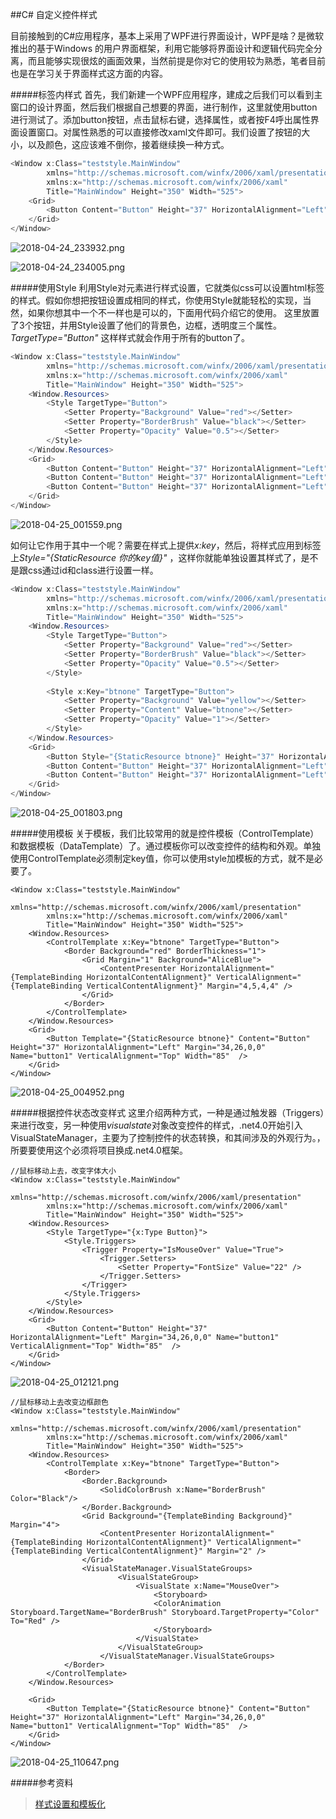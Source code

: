 ##C# 自定义控件样式

目前接触到的C#应用程序，基本上采用了WPF进行界面设计，WPF是啥？是微软推出的基于Windows 的用户界面框架，利用它能够将界面设计和逻辑代码完全分离，而且能够实现很炫的画面效果，当然前提是你对它的使用较为熟悉，笔者目前也是在学习关于界面样式这方面的内容。

<!--more-->

#####标签内样式
首先，我们新建一个WPF应用程序，建成之后我们可以看到主窗口的设计界面，然后我们根据自己想要的界面，进行制作，这里就使用button进行测试了。添加button按钮，点击鼠标右键，选择属性，或者按F4呼出属性界面设置窗口。对属性熟悉的可以直接修改xaml文件即可。我们设置了按钮的大小，以及颜色，这应该难不倒你，接着继续换一种方式。
```C#
<Window x:Class="teststyle.MainWindow"
        xmlns="http://schemas.microsoft.com/winfx/2006/xaml/presentation"
        xmlns:x="http://schemas.microsoft.com/winfx/2006/xaml"
        Title="MainWindow" Height="350" Width="525">
    <Grid>
        <Button Content="Button" Height="37" HorizontalAlignment="Left" Margin="34,26,0,0" Name="button1" VerticalAlignment="Top" Width="85" Background="#FFE99A9A" />
    </Grid>
</Window>
```
![2018-04-24_233932.png](https://upload-images.jianshu.io/upload_images/3956112-c6f1542510995f16.png?imageMogr2/auto-orient/strip%7CimageView2/2/w/1240)

![2018-04-24_234005.png](https://upload-images.jianshu.io/upload_images/3956112-ad6da06c16573535.png?imageMogr2/auto-orient/strip%7CimageView2/2/w/1240)

#####使用Style
利用Style对元素进行样式设置，它就类似css可以设置html标签的样式。假如你想把按钮设置成相同的样式，你使用Style就能轻松的实现，当然，如果你想其中一个不一样也是可以的，下面用代码介绍它的使用。
这里放置了3个按钮，并用Style设置了他们的背景色，边框，透明度三个属性。
*TargetType="Button"* 这样样式就会作用于所有的button了。
```C#
<Window x:Class="teststyle.MainWindow"
        xmlns="http://schemas.microsoft.com/winfx/2006/xaml/presentation"
        xmlns:x="http://schemas.microsoft.com/winfx/2006/xaml"
        Title="MainWindow" Height="350" Width="525">
    <Window.Resources>
        <Style TargetType="Button">
            <Setter Property="Background" Value="red"></Setter>
            <Setter Property="BorderBrush" Value="black"></Setter>
            <Setter Property="Opacity" Value="0.5"></Setter>
        </Style>
    </Window.Resources>
    <Grid>
        <Button Content="Button" Height="37" HorizontalAlignment="Left" Margin="34,26,0,0" Name="button1" VerticalAlignment="Top" Width="85"  />
        <Button Content="Button" Height="37" HorizontalAlignment="Left" Margin="211,27,0,0" Name="button2" VerticalAlignment="Top" Width="85" />
        <Button Content="Button" Height="37" HorizontalAlignment="Left" Margin="384,27,0,0" Name="button3" VerticalAlignment="Top" Width="85" />
    </Grid>
</Window>
```
![2018-04-25_001559.png](https://upload-images.jianshu.io/upload_images/3956112-99673cf8f685a574.png?imageMogr2/auto-orient/strip%7CimageView2/2/w/1240)

如何让它作用于其中一个呢？需要在样式上提供*x:key*，然后，将样式应用到标签上*Style="{StaticResource 你的key值}"* ，这样你就能单独设置其样式了，是不是跟css通过id和class进行设置一样。
```C#
<Window x:Class="teststyle.MainWindow"
        xmlns="http://schemas.microsoft.com/winfx/2006/xaml/presentation"
        xmlns:x="http://schemas.microsoft.com/winfx/2006/xaml"
        Title="MainWindow" Height="350" Width="525">
    <Window.Resources>
        <Style TargetType="Button">
            <Setter Property="Background" Value="red"></Setter>
            <Setter Property="BorderBrush" Value="black"></Setter>
            <Setter Property="Opacity" Value="0.5"></Setter>
        </Style>
        
        <Style x:Key="btnone" TargetType="Button">
            <Setter Property="Background" Value="yellow"></Setter>
            <Setter Property="Content" Value="btnone"></Setter>
            <Setter Property="Opacity" Value="1"></Setter>
        </Style>
    </Window.Resources>
    <Grid>
        <Button Style="{StaticResource btnone}" Height="37" HorizontalAlignment="Left" Margin="34,26,0,0" Name="button1" VerticalAlignment="Top" Width="85"  />
        <Button Content="Button" Height="37" HorizontalAlignment="Left" Margin="211,27,0,0" Name="button2" VerticalAlignment="Top" Width="85" />
        <Button Content="Button" Height="37" HorizontalAlignment="Left" Margin="384,27,0,0" Name="button3" VerticalAlignment="Top" Width="85" />
    </Grid>
</Window>
```
![2018-04-25_001803.png](https://upload-images.jianshu.io/upload_images/3956112-f3cca5d8ce4c667a.png?imageMogr2/auto-orient/strip%7CimageView2/2/w/1240)

#####使用模板
关于模板，我们比较常用的就是控件模板（ControlTemplate）和数据模板（DataTemplate）了。通过模板你可以改变控件的结构和外观。单独使用ControlTemplate必须制定key值，你可以使用style加模板的方式，就不是必要了。
```
<Window x:Class="teststyle.MainWindow"
        xmlns="http://schemas.microsoft.com/winfx/2006/xaml/presentation"
        xmlns:x="http://schemas.microsoft.com/winfx/2006/xaml"
        Title="MainWindow" Height="350" Width="525">
    <Window.Resources>
        <ControlTemplate x:Key="btnone" TargetType="Button">
            <Border Background="red" BorderThickness="1">
                <Grid Margin="1" Background="AliceBlue">
                    <ContentPresenter HorizontalAlignment="{TemplateBinding HorizontalContentAlignment}" VerticalAlignment="{TemplateBinding VerticalContentAlignment}" Margin="4,5,4,4" />
                </Grid>
            </Border>
        </ControlTemplate>
    </Window.Resources>
    <Grid>
        <Button Template="{StaticResource btnone}" Content="Button" Height="37" HorizontalAlignment="Left" Margin="34,26,0,0" Name="button1" VerticalAlignment="Top" Width="85"  />
    </Grid>
</Window>
```
![2018-04-25_004952.png](https://upload-images.jianshu.io/upload_images/3956112-a08da736305c5325.png?imageMogr2/auto-orient/strip%7CimageView2/2/w/1240)

#####根据控件状态改变样式
这里介绍两种方式，一种是通过触发器（Triggers）来进行改变，另一种使用*visualstate*对象改变控件的样式，.net4.0开始引入VisualStateManager，主要为了控制控件的状态转换，和其间涉及的外观行为。，所要要使用这个必须将项目换成.net4.0框架。

```
//鼠标移动上去，改变字体大小
<Window x:Class="teststyle.MainWindow"
        xmlns="http://schemas.microsoft.com/winfx/2006/xaml/presentation"
        xmlns:x="http://schemas.microsoft.com/winfx/2006/xaml"
        Title="MainWindow" Height="350" Width="525">
    <Window.Resources>
        <Style TargetType="{x:Type Button}">
            <Style.Triggers>
                <Trigger Property="IsMouseOver" Value="True">
                    <Trigger.Setters>
                        <Setter Property="FontSize" Value="22" />
                    </Trigger.Setters>
                </Trigger>
            </Style.Triggers>
        </Style>
    </Window.Resources>
    <Grid>
        <Button Content="Button" Height="37" HorizontalAlignment="Left" Margin="34,26,0,0" Name="button1" VerticalAlignment="Top" Width="85"  />
    </Grid>
</Window>
```
![2018-04-25_012121.png](https://upload-images.jianshu.io/upload_images/3956112-8d3701e36c03187a.png?imageMogr2/auto-orient/strip%7CimageView2/2/w/1240)

```
//鼠标移动上去改变边框颜色
<Window x:Class="teststyle.MainWindow"
        xmlns="http://schemas.microsoft.com/winfx/2006/xaml/presentation"
        xmlns:x="http://schemas.microsoft.com/winfx/2006/xaml"
        Title="MainWindow" Height="350" Width="525">
    <Window.Resources>
        <ControlTemplate x:Key="btnone" TargetType="Button">
            <Border>
                <Border.Background>
                    <SolidColorBrush x:Name="BorderBrush" Color="Black"/>
                </Border.Background>
                <Grid Background="{TemplateBinding Background}" Margin="4">
                    <ContentPresenter HorizontalAlignment="{TemplateBinding HorizontalContentAlignment}" VerticalAlignment="{TemplateBinding VerticalContentAlignment}" Margin="2" />
                </Grid>
                <VisualStateManager.VisualStateGroups>
                        <VisualStateGroup>
                            <VisualState x:Name="MouseOver">
                                <Storyboard>
                                <ColorAnimation Storyboard.TargetName="BorderBrush" Storyboard.TargetProperty="Color" To="Red" />
                                </Storyboard>
                            </VisualState>
                        </VisualStateGroup>
                    </VisualStateManager.VisualStateGroups>
            </Border>
        </ControlTemplate>
    </Window.Resources>

    <Grid>
        <Button Template="{StaticResource btnone}" Content="Button" Height="37" HorizontalAlignment="Left" Margin="34,26,0,0" Name="button1" VerticalAlignment="Top" Width="85"  />
    </Grid>
</Window>
```
![2018-04-25_110647.png](https://upload-images.jianshu.io/upload_images/3956112-c2d7db5188be58bf.png?imageMogr2/auto-orient/strip%7CimageView2/2/w/1240)

#####参考资料
>[样式设置和模板化](https://docs.microsoft.com/zh-cn/dotnet/framework/wpf/controls/styling-and-templating)